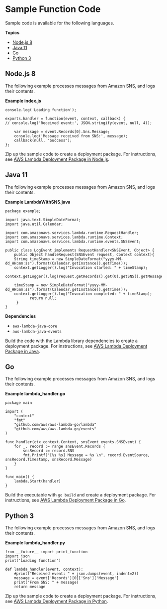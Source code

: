 # Sample Function Code<a name="with-sns-create-package"></a>

Sample code is available for the following languages\.

**Topics**
+ [Node\.js 8](#with-sns-example-deployment-pkg-nodejs)
+ [Java 11](#with-sns-example-deployment-pkg-java)
+ [Go](#with-sns-example-deployment-pkg-go)
+ [Python 3](#with-sns-example-deployment-pkg-python)

## Node\.js 8<a name="with-sns-example-deployment-pkg-nodejs"></a>

The following example processes messages from Amazon SNS, and logs their contents\.

**Example index\.js**  

```
console.log('Loading function');

exports.handler = function(event, context, callback) {
// console.log('Received event:', JSON.stringify(event, null, 4));

    var message = event.Records[0].Sns.Message;
    console.log('Message received from SNS:', message);
    callback(null, "Success");
};
```

Zip up the sample code to create a deployment package\. For instructions, see [AWS Lambda Deployment Package in Node\.js](nodejs-create-deployment-pkg.md)\.

## Java 11<a name="with-sns-example-deployment-pkg-java"></a>

The following example processes messages from Amazon SNS, and logs their contents\.

**Example LambdaWithSNS\.java**  

```
package example;

import java.text.SimpleDateFormat;
import java.util.Calendar;

import com.amazonaws.services.lambda.runtime.RequestHandler;
import com.amazonaws.services.lambda.runtime.Context;
import com.amazonaws.services.lambda.runtime.events.SNSEvent;

public class LogEvent implements RequestHandler<SNSEvent, Object> {
    public Object handleRequest(SNSEvent request, Context context){
    String timeStamp = new SimpleDateFormat("yyyy-MM-dd_HH:mm:ss").format(Calendar.getInstance().getTime());
    context.getLogger().log("Invocation started: " + timeStamp);
    context.getLogger().log(request.getRecords().get(0).getSNS().getMessage());

    timeStamp = new SimpleDateFormat("yyyy-MM-dd_HH:mm:ss").format(Calendar.getInstance().getTime());
    context.getLogger().log("Invocation completed: " + timeStamp);
           return null;
     }
}
```

**Dependencies**
+ `aws-lambda-java-core`
+ `aws-lambda-java-events`

Build the code with the Lambda library dependencies to create a deployment package\. For instructions, see [AWS Lambda Deployment Package in Java](lambda-java-how-to-create-deployment-package.md)\.

## Go<a name="with-sns-example-deployment-pkg-go"></a>

The following example processes messages from Amazon SNS, and logs their contents\.

**Example lambda\_handler\.go**  

```
package main

import (
    "context"
    "fmt"
    "github.com/aws/aws-lambda-go/lambda"
    "github.com/aws/aws-lambda-go/events"
)

func handler(ctx context.Context, snsEvent events.SNSEvent) {
    for _, record := range snsEvent.Records {
        snsRecord := record.SNS
        fmt.Printf("[%s %s] Message = %s \n", record.EventSource, snsRecord.Timestamp, snsRecord.Message)
    }
}

func main() {
    lambda.Start(handler)
}
```

Build the executable with `go build` and create a deployment package\. For instructions, see [AWS Lambda Deployment Package in Go](lambda-go-how-to-create-deployment-package.md)\.

## Python 3<a name="with-sns-example-deployment-pkg-python"></a>

The following example processes messages from Amazon SNS, and logs their contents\.

**Example lambda\_handler\.py**  

```
from __future__ import print_function
import json
print('Loading function')

def lambda_handler(event, context):
    #print("Received event: " + json.dumps(event, indent=2))
    message = event['Records'][0]['Sns']['Message']
    print("From SNS: " + message)
    return message
```

Zip up the sample code to create a deployment package\. For instructions, see [AWS Lambda Deployment Package in Python](lambda-python-how-to-create-deployment-package.md)\.